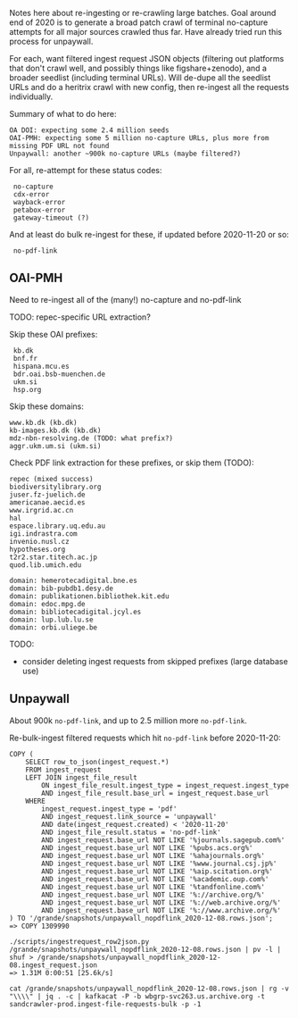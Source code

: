 
Notes here about re-ingesting or re-crawling large batches. Goal around end of
2020 is to generate a broad patch crawl of terminal no-capture attempts for all
major sources crawled thus far. Have already tried run this process for unpaywall.

For each, want filtered ingest request JSON objects (filtering out platforms
that don't crawl well, and possibly things like figshare+zenodo), and a broader
seedlist (including terminal URLs). Will de-dupe all the seedlist URLs and do a
heritrix crawl with new config, then re-ingest all the requests individually.

Summary of what to do here:

    OA DOI: expecting some 2.4 million seeds
    OAI-PMH: expecting some 5 million no-capture URLs, plus more from missing PDF URL not found
    Unpaywall: another ~900k no-capture URLs (maybe filtered?)

For all, re-attempt for these status codes:

     no-capture
     cdx-error
     wayback-error
     petabox-error
     gateway-timeout (?)

And at least do bulk re-ingest for these, if updated before 2020-11-20 or so:

     no-pdf-link

## OAI-PMH

Need to re-ingest all of the (many!) no-capture and no-pdf-link

TODO: repec-specific URL extraction?

Skip these OAI prefixes:

     kb.dk
     bnf.fr
     hispana.mcu.es
     bdr.oai.bsb-muenchen.de
     ukm.si
     hsp.org

Skip these domains:

    www.kb.dk (kb.dk)
    kb-images.kb.dk (kb.dk)
    mdz-nbn-resolving.de (TODO: what prefix?)
    aggr.ukm.um.si (ukm.si)

Check PDF link extraction for these prefixes, or skip them (TODO):

    repec (mixed success)
    biodiversitylibrary.org
    juser.fz-juelich.de
    americanae.aecid.es
    www.irgrid.ac.cn
    hal
    espace.library.uq.edu.au
    igi.indrastra.com
    invenio.nusl.cz
    hypotheses.org
    t2r2.star.titech.ac.jp
    quod.lib.umich.edu

    domain: hemerotecadigital.bne.es
    domain: bib-pubdb1.desy.de
    domain: publikationen.bibliothek.kit.edu
    domain: edoc.mpg.de
    domain: bibliotecadigital.jcyl.es
    domain: lup.lub.lu.se
    domain: orbi.uliege.be

TODO:
- consider deleting ingest requests from skipped prefixes (large database use)


## Unpaywall

About 900k `no-pdf-link`, and up to 2.5 million more `no-pdf-link`.

Re-bulk-ingest filtered requests which hit `no-pdf-link` before 2020-11-20:

    COPY (
        SELECT row_to_json(ingest_request.*)
        FROM ingest_request
        LEFT JOIN ingest_file_result
            ON ingest_file_result.ingest_type = ingest_request.ingest_type
            AND ingest_file_result.base_url = ingest_request.base_url
        WHERE
            ingest_request.ingest_type = 'pdf'
            AND ingest_request.link_source = 'unpaywall'
            AND date(ingest_request.created) < '2020-11-20'
            AND ingest_file_result.status = 'no-pdf-link'
            AND ingest_request.base_url NOT LIKE '%journals.sagepub.com%'
            AND ingest_request.base_url NOT LIKE '%pubs.acs.org%'
            AND ingest_request.base_url NOT LIKE '%ahajournals.org%'
            AND ingest_request.base_url NOT LIKE '%www.journal.csj.jp%'
            AND ingest_request.base_url NOT LIKE '%aip.scitation.org%'
            AND ingest_request.base_url NOT LIKE '%academic.oup.com%'
            AND ingest_request.base_url NOT LIKE '%tandfonline.com%'
            AND ingest_request.base_url NOT LIKE '%://archive.org/%'
            AND ingest_request.base_url NOT LIKE '%://web.archive.org/%'
            AND ingest_request.base_url NOT LIKE '%://www.archive.org/%'
    ) TO '/grande/snapshots/unpaywall_nopdflink_2020-12-08.rows.json';
    => COPY 1309990

    ./scripts/ingestrequest_row2json.py /grande/snapshots/unpaywall_nopdflink_2020-12-08.rows.json | pv -l | shuf > /grande/snapshots/unpaywall_nopdflink_2020-12-08.ingest_request.json
    => 1.31M 0:00:51 [25.6k/s]

    cat /grande/snapshots/unpaywall_nopdflink_2020-12-08.rows.json | rg -v "\\\\" | jq . -c | kafkacat -P -b wbgrp-svc263.us.archive.org -t sandcrawler-prod.ingest-file-requests-bulk -p -1
